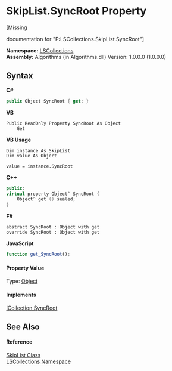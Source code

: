 # SkipList.SyncRoot Property 
 

\[Missing <summary> documentation for "P:LSCollections.SkipList.SyncRoot"\]

**Namespace:**&nbsp;<a href="74772e97-7817-3c3c-69d7-7adc29f9a1cd">LSCollections</a><br />**Assembly:**&nbsp;Algorithms (in Algorithms.dll) Version: 1.0.0.0 (1.0.0.0)

## Syntax

**C#**<br />
``` C#
public Object SyncRoot { get; }
```

**VB**<br />
``` VB
Public ReadOnly Property SyncRoot As Object
	Get
```

**VB Usage**<br />
``` VB Usage
Dim instance As SkipList
Dim value As Object

value = instance.SyncRoot

```

**C++**<br />
``` C++
public:
virtual property Object^ SyncRoot {
	Object^ get () sealed;
}
```

**F#**<br />
``` F#
abstract SyncRoot : Object with get
override SyncRoot : Object with get
```

**JavaScript**<br />
``` JavaScript
function get_SyncRoot();

```


#### Property Value
Type: <a href="http://msdn2.microsoft.com/en-us/library/e5kfa45b" target="_blank">Object</a>

#### Implements
<a href="http://msdn2.microsoft.com/en-us/library/ccad5w5z" target="_blank">ICollection.SyncRoot</a><br />

## See Also


#### Reference
<a href="71779526-fbe7-b15e-7782-10d57337282b">SkipList Class</a><br /><a href="74772e97-7817-3c3c-69d7-7adc29f9a1cd">LSCollections Namespace</a><br />